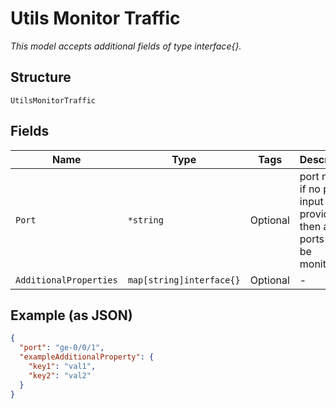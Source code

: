 
# Utils Monitor Traffic

*This model accepts additional fields of type interface{}.*

## Structure

`UtilsMonitorTraffic`

## Fields

| Name | Type | Tags | Description |
|  --- | --- | --- | --- |
| `Port` | `*string` | Optional | port name, if no port input is provided then all ports will be monitored |
| `AdditionalProperties` | `map[string]interface{}` | Optional | - |

## Example (as JSON)

```json
{
  "port": "ge-0/0/1",
  "exampleAdditionalProperty": {
    "key1": "val1",
    "key2": "val2"
  }
}
```

